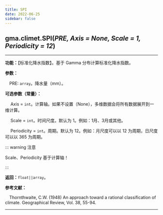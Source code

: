 ```yaml
---
title: SPI
date: 2022-06-25
sidebar: false
---
```


## gma.climet.**SPI**(*PRE, Axis = None, Scale = 1, Periodicity = 12*) <Badge text="1.0.10 +"/>

---

**功能：**【标准化降水指数】。基于 Gamma 分布计算标准化降水指数。

**参数：**

&emsp;PRE: `array`。降水量（mm）。

**可选参数（常量）：**

&emsp; Axis = `int`。计算轴。如果不设置（None），多维数据会将所有数据展开到一维计算。

&emsp; Scale = `int`。时间尺度。默认为 1。例如：1月、3月或其他。

&emsp; Periodicity = `int`。周期。默认为 12。例如：月尺度可以以 12 为周期，日尺度可以以 365 为周期。

::: warning 注意

Scale、Periodicity 基于计算轴！

:::

**返回：**`float||array`。

**参考文献：**

&emsp;Thornthwaite, C.W. (1948) An approach toward a rational classification of climate. Geographical Review, Vol. 38, 55-94.

---

